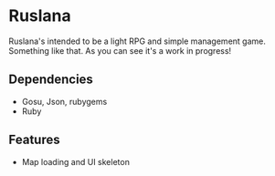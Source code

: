 # Ruslana

Ruslana's intended to be a light RPG and simple management game. Something like that. As you can see it's a work in progress!

## Dependencies

* Gosu, Json, rubygems
* Ruby

## Features

* Map loading and UI skeleton
